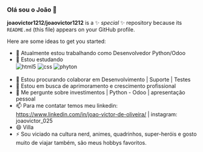 ### Olá sou o João 👋


**joaovictor1212/joaovictor1212** is a ✨ _special_ ✨ repository because its `README.md` (this file) appears on your GitHub profile.

Here are some ideas to get you started:

- 🔭 Atualmente estou trabalhando como Desenvolvedor Python/Odoo
- 🌱 Estou estudando 
      <div style="display: inline_block">
        <img align="center" alt="html5" src="https://img.shields.io/badge/HTML5-E34F26?style=for-the-badge&logo=html5&logoColor=white" />
        <img align="center" alt="css" src="https://img.shields.io/badge/CSS3-1572B6?style=for-the-badge&logo=css3&logoColor=white" />
        <img align="center" alt="phyton" src="https://img.shields.io/badge/Python-3776AB?style=for-the-badge&logo=python&logoColor=white"/>
      </div><br/>
- 👯 Estou procurando colaborar em Desenvolvimento | Suporte | Testes
- 🤔 Estou em busca de aprimoramento e crescimento profissional
- 💬 Me pergunte sobre investimentos | Python - Odoo | apresentação pessoal 
- 📫 Para me contatar temos meu linkedin: https://www.linkedin.com/in/joao-victor-de-oliveira/ | instagram: joaovictor_025
- 😄 Villa
- ⚡ Sou viciado na cultura nerd, animes, quadrinhos, super-heróis e gosto muito de viajar também, são meus hobbys favoritos.

